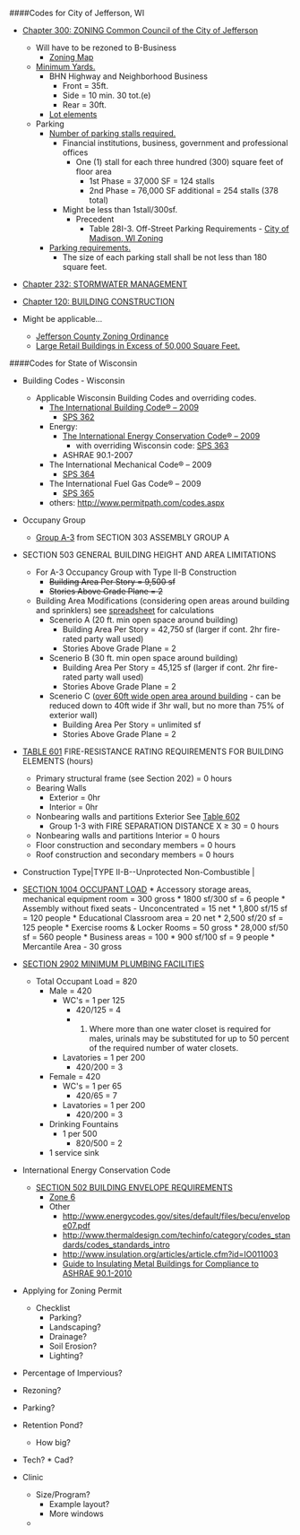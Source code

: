 
####Codes for City of Jefferson, WI

* [Chapter 300: ZONING Common Council of the City of Jefferson](http://ecode360.com/9782843)
	* Will have to be rezoned to B-Business
		* [Zoning Map](http://www.jeffersonwis.com/Maps/Jefferson%20Zoning%205-9-13.pdf)
	* [Minimum Yards.](http://ecode360.com/attachment/JE2120/JE2120-300e%20Schedule%20of%20Regulations.pdf)
		* BHN Highway and Neighborhood Business
			* Front = 35ft.
			* Side = 10 min. 30 tot.(e)
			* Rear = 30ft.
		* [Lot elements](http://ecode360.com/attachment/JE2120/JE2120-300d%20Figure%203%20Lot%20Elements.pdf)
	* Parking
		* [Number of parking stalls required.](http://ecode360.com/9783197)
			*  Financial institutions, business, government and professional offices 
				*   One (1) stall for each three hundred (300) square feet of floor area
					* 1st Phase = 37,000 SF = 124 stalls
					* 2nd Phase = 76,000 SF additional = 254 stalls (378 total)
			* Might be less than 1stall/300sf.
				* Precedent
					* Table 28I-3.  Off-Street Parking Requirements  - [City of Madison, WI Zoning](http://legistar.cityofmadison.com/attachments/a7261a03-67a8-413b-a97a-a07f72552155.pdf)
		* [Parking requirements.](http://ecode360.com/9783190)
			* The size of each parking stall shall be not less than 180 square feet.
* [Chapter 232: STORMWATER MANAGEMENT](http://ecode360.com/14035333)
* [Chapter 120: BUILDING CONSTRUCTION](http://ecode360.com/9780665)

* Might be applicable...
	* 	[Jefferson County Zoning Ordinance](http://www.jeffersoncountywi.gov/Zoning/Zoning_Ordinance_Chapter_11__amended_03_11_14_.pdf)
	* [Large Retail Buildings in Excess of 50,000 Square Feet.](http://www.jeffersonwis.com/Codebook/Microsoft%20Word%20-%203-03.PDF)





####Codes for State of Wisconsin

* Building Codes - Wisconsin
	* Applicable Wisconsin Building Codes and overriding codes.
		* [The International Building Code® – 2009](http://publicecodes.cyberregs.com/icod/ibc/2009/index.htm)
			* [SPS 362](http://docs.legis.wisconsin.gov/code/admin_code/sps/safety_and_buildings_and_environment/361_366/362.pdf)
		* Energy:
			* [The International Energy Conservation Code® – 2009](http://publicecodes.cyberregs.com/icod/iecc/2009/index.htm)
				*  with overriding Wisconsin code: [SPS 363](http://docs.legis.wisconsin.gov/code/admin_code/sps/safety_and_buildings_and_environment/361_366/363.pdf)
			* ASHRAE 90.1-2007
		* The International Mechanical Code® – 2009
			* [SPS 364](https://docs.legis.wisconsin.gov/code/admin_code/sps/safety_and_buildings_and_environment/361_366/364.pdf)
		* The International Fuel Gas Code® – 2009
			* [SPS 365](http://docs.legis.wisconsin.gov/code/admin_code/sps/safety_and_buildings_and_environment/361_366/365.pdf)
		* others: http://www.permitpath.com/codes.aspx








* Occupany Group
	* [Group A-3](http://publicecodes.cyberregs.com/icod/ibc/2009/icod_ibc_2009_3_sec003.htm) from SECTION 303 ASSEMBLY GROUP A
* SECTION 503 GENERAL BUILDING HEIGHT AND AREA LIMITATIONS 
	* For A-3 Occupancy Group with Type II-B Construction
		* ~~Building Area Per Story = 9,500 sf~~
		* ~~Stories Above Grade Plane = 2~~
	* Building Area Modifications (considering open areas around building and sprinklers) see [spreadsheet](https://docs.google.com/spreadsheet/ccc?key=0AkqIavXqHcEcdEJPVEh3YktqZ2ZYZF9nNTJqVmJFMXc&usp=drive_web#gid=0) for calculations
		* Scenerio A (20 ft. min open space around building)
			* Building Area Per Story = 42,750 sf (larger if cont. 2hr fire-rated party wall used)
			* Stories Above Grade Plane = 2
		* Scenerio B (30 ft. min open space around building)
			* Building Area Per Story = 45,125 sf (larger if cont. 2hr fire-rated party wall used)
			* Stories Above Grade Plane = 2
		* Scenerio C ([over 60ft wide open area around building](http://publicecodes.cyberregs.com/icod/ibc/2009/icod_ibc_2009_5_sec007.htm) - can be reduced down to 40ft wide if 3hr wall, but no more than 75% of exterior wall)
			* Building Area Per Story = unlimited sf
			* Stories Above Grade Plane = 2




 * [TABLE 601](http://publicecodes.cyberregs.com/icod/ibc/2009/icod_ibc_2009_6_sec001.htm) FIRE-RESISTANCE RATING REQUIREMENTS FOR BUILDING ELEMENTS (hours) 

	 * Primary structural frame (see Section 202) = 0 hours
	 * Bearing Walls
		* Exterior = 0hr
		* Interior = 0hr
	 * Nonbearing walls and partitions Exterior	See [Table 602](http://publicecodes.cyberregs.com/icod/ibc/2009/icod_ibc_2009_6_sec002.htm)
		 * Group 1-3 with FIRE SEPARATION DISTANCE X ≥ 30 = 0 hours
	 * Nonbearing walls and partitions Interior = 0 hours
	 * Floor construction and secondary members = 0 hours
	 * Roof construction and secondary members = 0 hours




 * Construction Type|TYPE II-B--Unprotected Non-Combustible |

 * [SECTION 1004 OCCUPANT LOAD](http://publicecodes.cyberregs.com/icod/ibc/2009/icod_ibc_2009_10_sec004.htm)
		* Accessory storage areas, mechanical equipment room = 300 gross
			* 1800 sf/300 sf = 6 people
		* Assembly without fixed seats - Unconcentrated = 15 net
			* 1,800 sf/15 sf = 120 people
		* Educational Classroom area = 20 net
			* 2,500 sf/20 sf = 125 people
		* Exercise rooms & Locker Rooms	= 50 gross
			* 28,000 sf/50 sf = 560 people
		* Business areas = 100
			* 900 sf/100 sf = 9 people
		* Mercantile Area - 30 gross



 * [SECTION 2902 MINIMUM PLUMBING FACILITIES](http://publicecodes.cyberregs.com/icod/ibc/2009/icod_ibc_2009_29_sec002.htm)  
	 * Total Occupant Load = 820 
		 * Male = 420
			 * WC's = 1 per 125
				 * 420/125 = 4
				 * 1. Where more than one water closet is required for males, urinals may be substituted for up to 50 percent of the required number of water closets.
			 * Lavatories = 1 per 200
				 * 420/200 = 3
		 * Female = 420
			 * WC's = 1 per 65
				 * 420/65 = 7
			 * Lavatories = 1 per 200
				 * 420/200 = 3
		 * Drinking Fountains
			 * 1 per 500
				 * 820/500 = 2
		 * 1 service sink
* International Energy Conservation Code
	* [SECTION 502 BUILDING ENVELOPE REQUIREMENTS](http://publicecodes.cyberregs.com/icod/iecc/2009/icod_iecc_2009_5_sec002.htm)
		* [Zone 6](http://publicecodes.cyberregs.com/icod/iecc/2009/icod_iecc_2009_3_par001.htm)
		* Other
			* http://www.energycodes.gov/sites/default/files/becu/envelope07.pdf
			* http://www.thermaldesign.com/techinfo/category/codes_standards/codes_standards_intro
			* http://www.insulation.org/articles/article.cfm?id=IO011003
			* [Guide to Insulating Metal Buildings for
Compliance to ASHRAE 90.1-2010](http://www.naima.org/publications/MB304.PDF)




* Applying for Zoning Permit
	* Checklist
		* Parking?
		* Landscaping?
		* Drainage?
		* Soil Erosion?
		* Lighting?
* Percentage of Impervious?
* Rezoning?
* Parking?
* Retention Pond?
	* How big?
* Tech?
		* Cad?


* Clinic
	* Size/Program?
		* Example layout?
		* More windows
	* 
